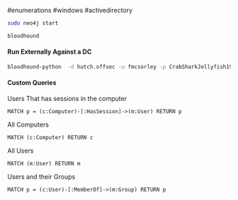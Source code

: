 #enumerations #windows #activedirectory 


```bash
sudo neo4j start
```

```bash
bloodhound
```

#### Run Externally Against a DC

```bash
bloodhound-python  -d hutch.offsec -u fmcsorley -p CrabSharkJellyfish192 --zip -c all -ns 192.168.220.122
```

#### Custom Queries

Users That has sessions in the computer

```Cypher
MATCH p = (c:Computer)-[:HasSession]->(m:User) RETURN p
```

All Computers
```Cypher
MATCH (c:Computer) RETURN c
```

All Users
```Cypher
MATCH (m:User) RETURN m
```

Users and their Groups

```Cypher
MATCH p = (c:User)-[:MemberOf]->(m:Group) RETURN p
```
